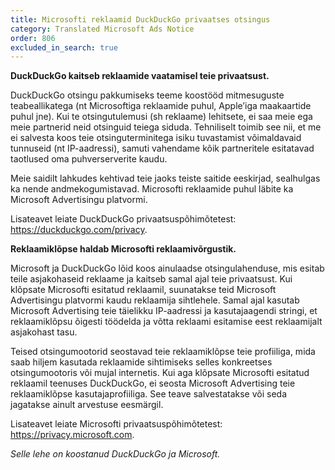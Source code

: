 ```yaml
---
title: Microsofti reklaamid DuckDuckGo privaatses otsingus
category: Translated Microsoft Ads Notice
order: 806
excluded_in_search: true
---
```


**DuckDuckGo kaitseb reklaamide vaatamisel teie privaatsust.**

DuckDuckGo otsingu pakkumiseks teeme koostööd mitmesuguste teabeallikatega (nt Microsoftiga reklaamide puhul, Apple’iga maakaartide puhul jne). Kui te otsingutulemusi (sh reklaame) lehitsete, ei saa meie ega meie partnerid neid otsinguid teiega siduda. Tehniliselt toimib see nii, et me ei salvesta koos teie otsinguterminitega isiku tuvastamist võimaldavaid tunnuseid (nt IP-aadressi), samuti vahendame kõik partneritele esitatavad taotlused oma puhverserverite kaudu.

Meie saidilt lahkudes kehtivad teie jaoks teiste saitide eeskirjad, sealhulgas ka nende andmekogumistavad. Microsofti reklaamide puhul läbite ka Microsoft Advertisingu platvormi.

Lisateavet leiate DuckDuckGo privaatsuspõhimõtetest: <https://duckduckgo.com/privacy>.

**Reklaamiklõpse haldab Microsofti reklaamivõrgustik.**

Microsoft ja DuckDuckGo lõid koos ainulaadse otsingulahenduse, mis esitab teile asjakohaseid reklaame ja kaitseb samal ajal teie privaatsust. Kui klõpsate Microsofti esitatud reklaamil, suunatakse teid Microsoft Advertisingu platvormi kaudu reklaamija sihtlehele. Samal ajal kasutab Microsoft Advertising teie täielikku IP-aadressi ja kasutajaagendi stringi, et reklaamiklõpsu õigesti töödelda ja võtta reklaami esitamise eest reklaamijalt asjakohast tasu.

Teised otsingumootorid seostavad teie reklaamiklõpse teie profiiliga, mida saab hiljem kasutada reklaamide sihtimiseks selles konkreetses otsingumootoris või mujal internetis. Kui aga klõpsate Microsofti esitatud reklaamil teenuses DuckDuckGo, ei seosta Microsoft Advertising teie reklaamiklõpse kasutajaprofiiliga. See teave salvestatakse või seda jagatakse ainult arvestuse eesmärgil.

Lisateavet leiate Microsofti privaatsuspõhimõtetest: <https://privacy.microsoft.com>.

_Selle lehe on koostanud DuckDuckGo ja Microsoft._